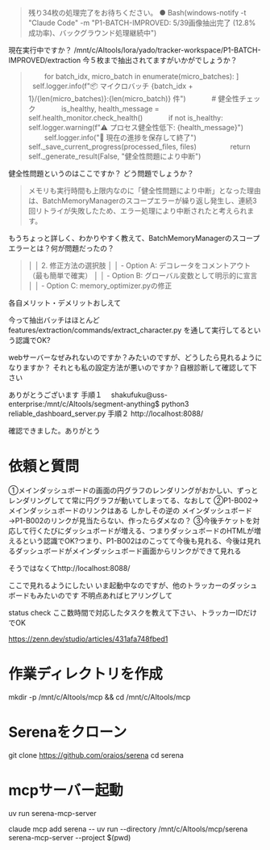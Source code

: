 
>  残り34枚の処理完了をお待ちください。
● Bash(windows-notify -t "Claude Code" -m "P1-BATCH-IMPROVED: 5/39画像抽出完了 (12.8%成功率)、バックグラウンド処理継続中")

現在実行中ですか？
/mnt/c/AItools/lora/yado/tracker-workspace/P1-BATCH-IMPROVED/extraction
今５枚まで抽出されてますがいかがでしょうか？


>        for batch_idx, micro_batch in enumerate(micro_batches):
]
            self.logger.info(f"📦 マイクロバッチ {batch_idx + 1}/{len(micro_batches)}:{len(micro_batch)} 件")
            # 健全性チェック
            is_healthy, health_message = self.health_monitor.check_health()
            if not is_healthy:
                self.logger.warning(f"⚠️ プロセス健全性低下: {health_message}")
                self.logger.info("💾 現在の進捗を保存して終了")
                self._save_current_progress(processed_files, files)
                return self._generate_result(False, "健全性問題により中断")

健全性問題というのはここですか？
どう問題でしょうか？




>  メモリも実行時間も上限内なのに「健全性問題により中断」となった理由は、BatchMemoryManagerのスコープエラーが繰り返し発生し、連続3回リトライが失敗したため、エラー処理により中断されたと考えられます。

もうちょっと詳しく、わかりやすく教えて、BatchMemoryManagerのスコープエラーとは？何が問題だったの？



>│ │ 2. 修正方法の選択肢 
│ │   - Option A: デコレータをコメントアウト（最も簡単で確実）
│ │   - Option B: グローバル変数として明示的に宣言
│ │   - Option C: memory_optimizer.pyの修正     

各自メリット・デメリットおしえて


今って抽出バッチはほとんど
features/extraction/commands/extract_character.py
を通して実行してるという認識でOK?

webサーバーなぜみれないのですか？みたいのですが、どうしたら見れるようになりますか？
それとも私の設定方法が悪いのですか？自根診断して確認して下さい



ありがとうございます
手順１　
shakufuku@uss-enterprise:/mnt/c/AItools/segment-anything$  python3 reliable_dashboard_server.py
手順２
http://localhost:8088/



確認できました。ありがとう
#  依頼と質問
①メインダッシュボードの画面の円グラフのレンダリングがおかしい、ずっとレンダリングしてて常に円グラフが動いてしまってる、なおして
②P1-B002→メインダッシュボードのリンクはある
しかしその逆の
メインダッシュボード→P1-B002のリンクが見当たらない、作ったらダメなの？
③今後チケットを対応して行くたびにダッシュボードが増える、つまりダッシュボードのHTMLが増えるという認識でOK?つまり、P1-B002はのこってて今後も見れる、今後は見れるダッシュボードがメインダッシュボード画面からリンクができて見れる


そうではなくてhttp://localhost:8088/

ここで見れるようにしたい
いま起動中なのですが、他のトラッカーのダッシュボードもみたいのです
不明点あればヒアリングして



status check
ここ数時間で対応したタスクを教えて下さい、トラッカーIDだけでOK


https://zenn.dev/studio/articles/431afa748fbed1


# 作業ディレクトリを作成
mkdir -p /mnt/c/AItools/mcp && cd /mnt/c/AItools/mcp

# Serenaをクローン
git clone https://github.com/oraios/serena
cd serena

# mcpサーバー起動
uv run serena-mcp-server


claude mcp add serena -- uv run --directory /mnt/c/AItools/mcp/serena serena-mcp-server --project $(pwd)
